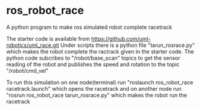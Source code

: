# ros_robot_race
A python program to make ros simulated robot complete racetrack

The starter code is available from  https://github.com/uml-robotics/uml_race.git
Under scripts there is a python file "tarun_rosrace.py" which makes the robot complete the ractrack given in the starter code.
The python code subcribes to "/robot/base_scan" topics to get the sensor reading of the robot and publishes the speed and rotation to the topic "/robot/cmd_vel"

To run this simulation on one node(terminal) run "roslaunch ros_robot_race racetrack.launch" which opens the racetrack and on another node run "rosrun ros_robot_race tarun_rosrace.py" which makes the robot run the racetrack
